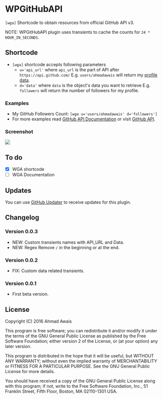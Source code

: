 # WPGitHubAPI
`[wga]` Shortcode to obtain resources from official GitHub API v3.

NOTE: WPGitHubAPI plugin uses transients to cache the counts for `24 * HOUR_IN_SECONDS`.

## Shortcode
- `[wga]` shortcode accepts following parameters
    + `u='api_url'` where `api_url` is the part of API after `https://api.github.com/` E.g. `users/ahmadawais` will return my [profile data](https://api.github.com/users/ahmadawais).
    + `d='data'` where `data` is the object's data you want to retrieve E.g. `followers` will return the number of followers for my profile.

### Examples
- My GitHub Followers Count: `[wga u='users/ahmadawais' d='followers']`
- For more examples read [GitHub API Documentation](https://developer.github.com/v3/) or visit [GitHub API](https://api.github.com/).

### Screenshot
![](https://i.imgur.com/jraBp7C.png)

## To do 
- [x] WGA shortcode
- [ ] WGA Documentation

## Updates
You can use [GitHub Updater](https://github.com/afragen/github-updater) to receive updates for this plugin. 

## Changelog

### Version 0.0.3
- NEW: Custom transients names with API_URL and Data.
- NEW: Regex Remove `/` in the beginning or at the end.

### Version 0.0.2
- FIX: Custom data related transients.

### Version 0.0.1
- First beta version.

## License
Copyright (C) 2016  Ahmad Awais

This program is free software; you can redistribute it and/or modify it
under the terms of the GNU General Public License as published by the Free
Software Foundation; either version 2 of the License, or (at your option)
any later version.

This program is distributed in the hope that it will be useful, but WITHOUT
ANY WARRANTY; without even the implied warranty of MERCHANTABILITY or
FITNESS FOR A PARTICULAR PURPOSE.  See the GNU General Public License for
more details.

You should have received a copy of the GNU General Public License along
with this program; if not, write to the Free Software Foundation, Inc.,
51 Franklin Street, Fifth Floor, Boston, MA 02110-1301 USA.


